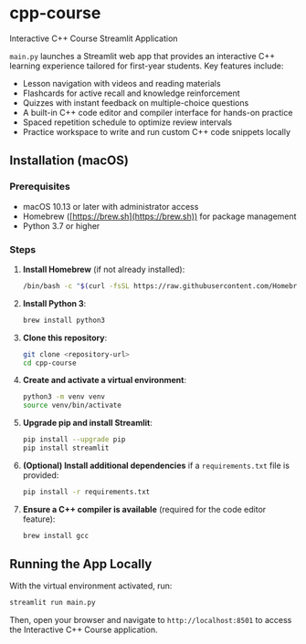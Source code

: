 # cpp-course

Interactive C++ Course Streamlit Application

`main.py` launches a Streamlit web app that provides an interactive C++ learning experience tailored for first-year students. Key features include:

* Lesson navigation with videos and reading materials
* Flashcards for active recall and knowledge reinforcement
* Quizzes with instant feedback on multiple-choice questions
* A built-in C++ code editor and compiler interface for hands-on practice
* Spaced repetition schedule to optimize review intervals
* Practice workspace to write and run custom C++ code snippets locally

## Installation (macOS)

### Prerequisites

* macOS 10.13 or later with administrator access
* Homebrew ([https://brew.sh](https://brew.sh)) for package management
* Python 3.7 or higher

### Steps

1. **Install Homebrew** (if not already installed):

   ```bash
   /bin/bash -c "$(curl -fsSL https://raw.githubusercontent.com/Homebrew/install/HEAD/install.sh)"
   ```
2. **Install Python 3**:

   ```bash
   brew install python3
   ```
3. **Clone this repository**:

   ```bash
   git clone <repository-url>
   cd cpp-course
   ```
4. **Create and activate a virtual environment**:

   ```bash
   python3 -m venv venv
   source venv/bin/activate
   ```
5. **Upgrade pip and install Streamlit**:

   ```bash
   pip install --upgrade pip
   pip install streamlit
   ```
6. **(Optional) Install additional dependencies** if a `requirements.txt` file is provided:

   ```bash
   pip install -r requirements.txt
   ```
7. **Ensure a C++ compiler is available** (required for the code editor feature):

   ```bash
   brew install gcc
   ```

## Running the App Locally

With the virtual environment activated, run:

```bash
streamlit run main.py
```

Then, open your browser and navigate to `http://localhost:8501` to access the Interactive C++ Course application.
